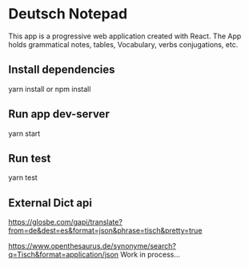 # Deutsch Notepad
  This app is a progressive web application created with React.
  The App holds grammatical notes, tables, Vocabulary, verbs conjugations, etc.
## Install dependencies
  yarn install or npm install
## Run app dev-server
  yarn start
## Run test
  yarn test

## External Dict api
  https://glosbe.com/gapi/translate?from=de&dest=es&format=json&phrase=tisch&pretty=true

  https://www.openthesaurus.de/synonyme/search?q=Tisch&format=application/json
Work in process...
